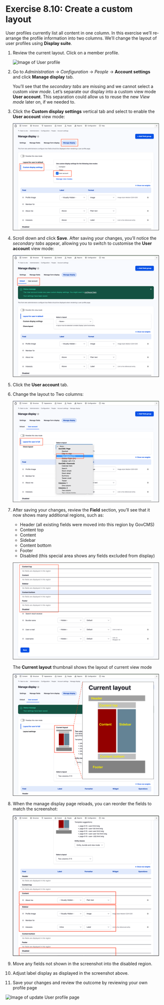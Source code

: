 # Exercise 8.10: Create a custom layout

User profiles currently list all content in one column. In this exercise we’ll re-arrange the profile information into two columns. We’ll change the layout of user profiles using **Display suite**.

1. Review the current layout. Click on a member profile. 

    ![Image of User profile](../.gitbook/assets/134%20%281%29.png) 
    
2. Go to _Administration_ → _Configuration_ → _People_ → **Account settings** and click **Manage display** tab.

    You’ll see that the _secondary tabs_ are missing and we cannot select a custom _view mode_. Let’s separate our display into a custom view mode **User account**. This separation could allow us to reuse the new _View mode_ later on, if we needed to.

3. Click the **Custom display settings** vertical tab and select to enable the **User account** view mode: 

    ![Image of enable the User account view mode](../.gitbook/assets/Ex-8-10-Custom-Layout-1.png)

4. Scroll down and click **Save**. After saving your changes, you’ll notice the _secondary tabs_ appear, allowing you to switch to customise the **User account** view mode:

    ![Image of Manage display with secondary tabs](../.gitbook/assets/Ex-8-10-Custom-Layout-2.png)
       
5. Click the **User account** tab.
6. Change the layout to Two columns:

     ![Image of Layout for User in full](../.gitbook/assets/Ex-8-10-Custom-Layout-3.png)

7. After saving your changes, review the **Field** section, you’ll see that it now shows many additional regions, such as:
   - Header \(all existing fields were moved into this region by GovCMS\)
   - Content top
   - Content
   - Sidebar
   - Content bottom
   - Footer
   - Disabled \(this special area shows any fields excluded from display\)

    ![Image of additional available regions](../.gitbook/assets/Ex-8-10-Custom-Layout-4.png)

    The **Current layout** thumbnail shows the layout of current view mode

    ![Image of additional available regions](../.gitbook/assets/Ex-8-10-Custom-Layout-5.png)

8. When the manage display page reloads, you can reorder the fields to match the screenshot:

    ![Image of Manage display field ordering](../.gitbook/assets/Ex-8-10-Custom-Layout-6.png)
    
9. Move any fields not shown in the screenshot into the disabled region.
10. Adjust label display as displayed in the screenshot above.
11. Save your changes and review the outcome by reviewing your own profile page

![Image of update User profile page](../.gitbook/assets/140%20%281%29.png)
